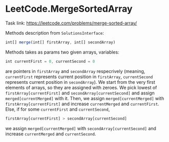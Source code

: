 # LeetCode.MergeSortedArray
Task link: https://leetcode.com/problems/merge-sorted-array/

Methods description from ```SolutionsInterface```:
```jsx
int[] merge(int[] firstArray, int[] secondArray)
```
Methods takes as params two given arrays, variables:
```jsx
int currentFirst = 0, currentSecond = 0
```
are pointers in ```firstArray``` and ```secondArray``` respecrively (meaning, ```currentFirst``` represents current position in ```firstArray```, 
```currentSecond``` represents current position in ```secondArray```). We start from the very first elements of arrays, so they are assigned with zeroes. We pick lowest of ```firstArray[currentFirst]``` and ```secondArray[currentSecond]``` and assign ```merged[currentMerged]``` with it. Then, we assign ```merged[currentMerged]``` with ```firstArray[currentFirst]``` and increase ```currentMerged``` and ```currentFirst```.
  Else, if for some ```currentFirst``` and ```currentSecond```, 
  ```jsx
  firstArray[currentFirst] > secondArray[currentSecond]
  ```
  we assign ```merged[currentMerged]``` with ```secondArray[currentSecond]``` and increase ```currentMerged``` and ```currentSecond```.
